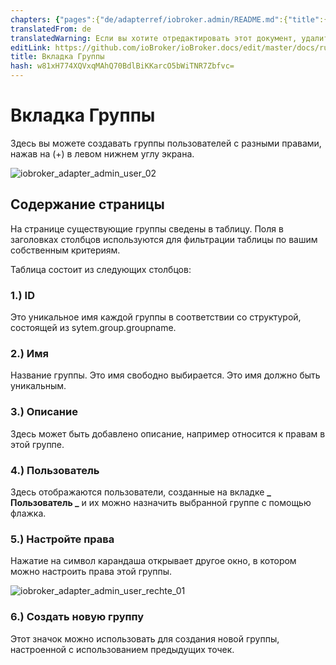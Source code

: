 ```yaml
---
chapters: {"pages":{"de/adapterref/iobroker.admin/README.md":{"title":{"de":"no title"},"content":"de/adapterref/iobroker.admin/README.md"},"de/adapterref/iobroker.admin/admin/tab-adapters.md":{"title":{"de":"Der Reiter Adapter"},"content":"de/adapterref/iobroker.admin/admin/tab-adapters.md"},"de/adapterref/iobroker.admin/admin/tab-instances.md":{"title":{"de":"Der Reiter Instanzen"},"content":"de/adapterref/iobroker.admin/admin/tab-instances.md"},"de/adapterref/iobroker.admin/admin/tab-objects.md":{"title":{"de":"Der Reiter Objekte"},"content":"de/adapterref/iobroker.admin/admin/tab-objects.md"},"de/adapterref/iobroker.admin/admin/tab-states.md":{"title":{"de":"Der Reiter Zustände"},"content":"de/adapterref/iobroker.admin/admin/tab-states.md"},"de/adapterref/iobroker.admin/admin/tab-groups.md":{"title":{"de":"Der Reiter Gruppen"},"content":"de/adapterref/iobroker.admin/admin/tab-groups.md"},"de/adapterref/iobroker.admin/admin/tab-users.md":{"title":{"de":"Der Reiter Benutzer"},"content":"de/adapterref/iobroker.admin/admin/tab-users.md"},"de/adapterref/iobroker.admin/admin/tab-events.md":{"title":{"de":"Der Reiter Ereignisse"},"content":"de/adapterref/iobroker.admin/admin/tab-events.md"},"de/adapterref/iobroker.admin/admin/tab-hosts.md":{"title":{"de":"Der Reiter Hosts"},"content":"de/adapterref/iobroker.admin/admin/tab-hosts.md"},"de/adapterref/iobroker.admin/admin/tab-enums.md":{"title":{"de":"Der Reiter Aufzählungen"},"content":"de/adapterref/iobroker.admin/admin/tab-enums.md"},"de/adapterref/iobroker.admin/admin/tab-log.md":{"title":{"de":"Der Reiter Log"},"content":"de/adapterref/iobroker.admin/admin/tab-log.md"},"de/adapterref/iobroker.admin/admin/tab-system.md":{"title":{"de":"Die Systemeinstellungen"},"content":"de/adapterref/iobroker.admin/admin/tab-system.md"}}}
translatedFrom: de
translatedWarning: Если вы хотите отредактировать этот документ, удалите поле «translationFrom», в противном случае этот документ будет снова автоматически переведен
editLink: https://github.com/ioBroker/ioBroker.docs/edit/master/docs/ru/adapterref/iobroker.admin/admin/tab-groups.md
title: Вкладка Группы
hash: w81xH774XQVxqMAhQ70BdlBiKKarcO5bWiTNR7Zbfvc=
---
```

# Вкладка Группы
Здесь вы можете создавать группы пользователей с разными правами, нажав на (+) в левом нижнем углу экрана.

![iobroker_adapter_admin_user_02](../../../../de/adapterref/iobroker.admin/admin/img/tab-groups_admin_User_02.jpg)

## Содержание страницы
На странице существующие группы сведены в таблицу. Поля в заголовках столбцов используются для фильтрации таблицы по вашим собственным критериям.

Таблица состоит из следующих столбцов:

### **1.) ID**
Это уникальное имя каждой группы в соответствии со структурой, состоящей из sytem.group.groupname.

### **2.) Имя**
Название группы. Это имя свободно выбирается. Это имя должно быть уникальным.

### **3.) Описание**
Здесь может быть добавлено описание, например относится к правам в этой группе.

### **4.) Пользователь**
Здесь отображаются пользователи, созданные на вкладке **_ Пользователь _** и их можно назначить выбранной группе с помощью флажка.

### **5.) Настройте права**
Нажатие на символ карандаша открывает другое окно, в котором можно настроить права этой группы.

![iobroker_adapter_admin_user_rechte_01](../../../../de/adapterref/iobroker.admin/admin/img/tab-groups_User_Rechte_01.jpg)

### **6.) Создать новую группу**
Этот значок можно использовать для создания новой группы, настроенной с использованием предыдущих точек.